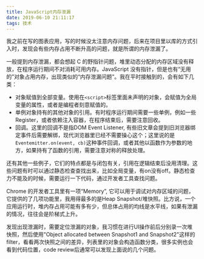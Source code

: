 ```yaml
---
title: JavaScript内存泄漏
date: 2019-06-10 21:11:17
tags: 技术
---
```

我之前在写的图表应用，写的时候没太注意内存问题，后来在项目里以库的方式引入时，发现会有些内存占用不断升高的问题，就是所谓的内存泄漏了。

一般提到内存泄漏，都会想起 C 的野指针问题，堆里动态分配的内存区域没有释放，在程序运行期间不对消耗可用内存。JavaScript 没有指针，但是也有“无用的”对象占用内存，出现类似的“内存泄漏问题”。我在平时接触到的，会有如下几类：
- 对象赋值到全部变量。使用在`<script>`标签里面未声明的对象，会赋值为全局变量的属性，或者是编程者刻意赋值的。
- 单例对象持有的其他对象的引用。有时程序运行期间需要一些单例，例如一些Register，或者依赖注入容器，在程序结束后，需要注意回收。
- 回调。这里的回调不是指DOM Event Listener, 有些旧文章会提到旧浏览器绑定事件后需要解绑，现代浏览器里已经不需要操心这个；这里说的是`Eventemitter.on(event, cb)`这种事件回调，或者其他以函数作为参数的地方，如果持有了函数的引用，需要注意对称的释放处理。

还有其他一些例子，它们的特点都是与闭包有关，引用在逻辑结束后没用清理。这些问题有时可以通过静态检查查找出来，比如全局变量，有on没有off。静态检查力不能及的时候，需要运行一下代码，通过开发者工具查找问题。

Chrome 的开发者工具里有一项“Memory”, 它可以用于调试对内存区域的问题，它提供的了几项功能里，我用得最多的是Heap Snapshot/堆快照。比方说，一个应用运行时，堆内存占用可能有多有少，但总体占用的均线是水平线，如果有泄漏的情况，往往会是阶梯式上升。

发现出现泄漏时，需要定位泄漏的对象，我习惯在进行UI操作前后分别录一次堆快照，然后使用"Object allocated between Snapshot1 and Snapshot2"这样的filter，看看两次快照之间的差异，列表里的对象会构造函数分类，很多实例也会看到代码位置，code review后通常可以发现上面说的几个问题。